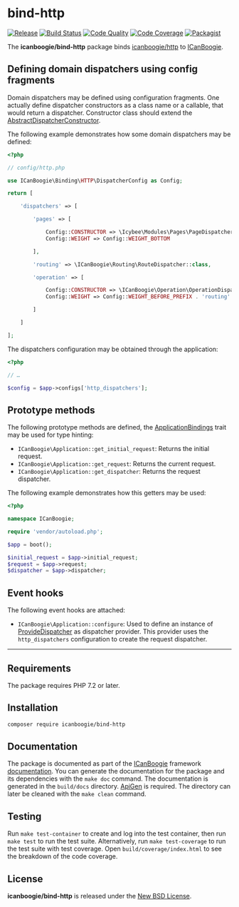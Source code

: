 # bind-http

[![Release](https://img.shields.io/packagist/v/icanboogie/bind-http.svg)](https://packagist.org/packages/icanboogie/bind-http)
[![Build Status](https://img.shields.io/github/workflow/status/ICanBoogie/bind-http/test)](https://github.com/ICanBoogie/bind-http/actions?query=workflow%3Atest)
[![Code Quality](https://img.shields.io/scrutinizer/g/ICanBoogie/bind-http.svg)](https://scrutinizer-ci.com/g/ICanBoogie/bind-http)
[![Code Coverage](https://img.shields.io/coveralls/ICanBoogie/bind-http.svg)](https://coveralls.io/r/ICanBoogie/bind-http)
[![Packagist](https://img.shields.io/packagist/dt/icanboogie/bind-http.svg)](https://packagist.org/packages/icanboogie/bind-http)

The **icanboogie/bind-http** package binds [icanboogie/http][] to [ICanBoogie][].




## Defining domain dispatchers using config fragments

Domain dispatchers may be defined using configuration fragments. One actually define dispatcher
constructors as a class name or a callable, that would return a dispatcher. Constructor class should
extend the [AbstractDispatcherConstructor][].

The following example demonstrates how some domain dispatchers may be defined:

```php
<?php

// config/http.php

use ICanBoogie\Binding\HTTP\DispatcherConfig as Config;

return [

    'dispatchers' => [

        'pages' => [

            Config::CONSTRUCTOR => \Icybee\Modules\Pages\PageDispatcher::class,
            Config::WEIGHT => Config::WEIGHT_BOTTOM

        ],

        'routing' => \ICanBoogie\Routing\RouteDispatcher::class,

        'operation' => [

            Config::CONSTRUCTOR => \ICanBoogie\Operation\OperationDispatcher::class,
            Config::WEIGHT => Config::WEIGHT_BEFORE_PREFIX . 'routing'

        ]

    ]

];
```

The dispatchers configuration may be obtained through the application:

```php
<?php

// …

$config = $app->configs['http_dispatchers'];
```





## Prototype methods

The following prototype methods are defined, the [ApplicationBindings][] trait may be used for type
hinting:

- `ICanBoogie\Application::get_initial_request`: Returns the initial request.
- `ICanBoogie\Application::get_request`: Returns the current request.
- `ICanBoogie\Application::get_dispatcher`: Returns the request dispatcher.

The following example demonstrates how this getters may be used:

```php
<?php

namespace ICanBoogie;

require 'vendor/autoload.php';

$app = boot();

$initial_request = $app->initial_request;
$request = $app->request;
$dispatcher = $app->dispatcher;
```




## Event hooks

The following event hooks are attached:

- `ICanBoogie\Application::configure`: Used to define an instance of [ProvideDispatcher][] as
dispatcher provider. This provider uses the `http_dispatchers` configuration to create the request
dispatcher.





----------





## Requirements

The package requires PHP 7.2 or later.





## Installation

```bash
composer require icanboogie/bind-http
```





## Documentation

The package is documented as part of the [ICanBoogie][] framework [documentation][]. You can
generate the documentation for the package and its dependencies with the `make doc` command. The
documentation is generated in the `build/docs` directory. [ApiGen](http://apigen.org/) is required.
The directory can later be cleaned with the `make clean` command.





## Testing

Run `make test-container` to create and log into the test container, then run `make test` to run the
test suite. Alternatively, run `make test-coverage` to run the test suite with test coverage. Open
`build/coverage/index.html` to see the breakdown of the code coverage.





## License

**icanboogie/bind-http** is released under the [New BSD License](LICENSE).





[documentation]:                 https://icanboogie.org/api/bind-http/3.0/
[AbstractDispatcherConstructor]: https://icanboogie.org/api/bind-http/3.0/class-ICanBoogie.Binding.HTTP.AbstractDispatcherConstructor.html
[ApplicationBindings]:           https://icanboogie.org/api/bind-http/3.0/class-ICanBoogie.Binding.HTTP.ApplicationBindings.html
[ProvideDispatcher]:             https://icanboogie.org/api/bind-http/3.0/class-ICanBoogie.Binding.HTTP.ProvideDispatcher.html
[ICanBoogie]:                    https://icanboogie.org/
[icanboogie/http]:               https://github.com/ICanBoogie/HTTP
